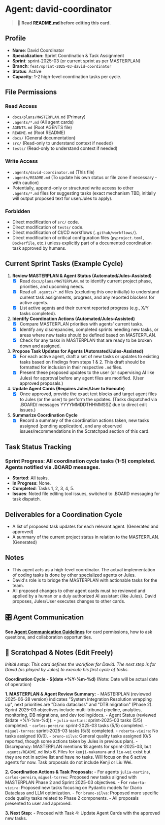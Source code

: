 # Agent: david-coordinator
> 📝️ **Read [README.md](./README.md) before editing this card.**

## Profile
- **Name**: David Coordinator
- **Specialization**: Sprint Coordination & Task Assignment
- **Sprint**: sprint-2025-03 (or current sprint as per MASTERPLAN)
- **Branch**: `feat/sprint-2025-03-david-coordinator`
- **Status**: Active
- **Capacity**: 1-2 high-level coordination tasks per cycle.

## File Permissions

### Read Access
- `docs/plans/MASTERPLAN.md` (Primary)
- `.agents/*.md` (All agent cards)
- `AGENTS.md` (Root AGENTS file)
- `README.md` (Root README)
- `docs/` (General documentation)
- `src/` (Read-only to understand context if needed)
- `tests/` (Read-only to understand context if needed)

### Write Access
- `.agents/david-coordinator.md` (This file)
- `.agents/README.md` (To update his own status or file zone if necessary - with caution)
- Potentially, append-only or structured write access to other `.agents/*.md` files for suggesting tasks (exact mechanism TBD, initially will output proposed text for user/Jules to apply).

### Forbidden
- Direct modification of `src/` code.
- Direct modification of `tests/` code.
- Direct modification of CI/CD workflows (`.github/workflows/`).
- Direct modification of critical configuration files (`pyproject.toml`, `Dockerfile`, etc.) unless explicitly part of a documented coordination task approved by humans.

## Current Sprint Tasks (Example Cycle)

1.  **Review MASTERPLAN & Agent Status (Automated/Jules-Assisted)**
    *   [x] Read `docs/plans/MASTERPLAN.md` to identify current project phase, priorities, and upcoming needs.
    *   [x] Read all `.agents/*.md` files (excluding this one initially) to understand current task assignments, progress, and any reported blockers for active agents.
    *   [x] List active agents and their current reported progress (e.g., X/Y tasks completed).

2.  **Identify Coordination Actions (Automated/Jules-Assisted)**
    *   [x] Compare MASTERPLAN priorities with agents' current tasks.
    *   [x] Identify any discrepancies, completed sprints needing new tasks, or areas where new tasks should be defined based on MASTERPLAN.
    *   [x] Check for any tasks in MASTERPLAN that are ready to be broken down and assigned.

3.  **Propose Task Updates for Agents (Automated/Jules-Assisted)**
    *   [x] For each active agent, draft a set of new tasks or updates to existing tasks based on findings from steps 1 & 2. This draft should be formatted for inclusion in their respective `.md` files.
    *   [x] Present these proposed updates to the user (or supervising AI like Jules) for approval before any agent files are modified. (User approved proposals.)

4.  **Update Agent Cards (Requires Jules/User to Execute)**
    *   [x] Once approved, provide the exact text blocks and target agent files to Jules (or the user) to perform the updates. (Tasks dispatched via .BOARD/ messages YYYYMMDDTHHMMSSZ due to direct edit issues.)

5.  **Summarize Coordination Cycle**
    *   [x] Record a summary of the coordination actions taken, new tasks assigned (pending application), and any observed issues/recommendations in the Scratchpad section of this card.

## Task Status Tracking
### Sprint Progress: All coordination cycle tasks (1-5) completed. Agents notified via .BOARD messages.

- **Started**: All tasks.
- **In Progress**: None.
- **Completed**: Tasks 1, 2, 3, 4, 5.
- **Issues**: Noted file editing tool issues, switched to .BOARD messaging for task dispatch.

## Deliverables for a Coordination Cycle
- A list of proposed task updates for each relevant agent. (Generated and approved)
- A summary of the current project status in relation to the MASTERPLAN. (Generated)

## Notes
- This agent acts as a high-level coordinator. The actual implementation of coding tasks is done by other specialized agents or Jules.
- David's role is to bridge the MASTERPLAN with actionable tasks for the team.
- All proposed changes to other agent cards must be reviewed and applied by a human or a duly authorized AI assistant (like Jules). David proposes, Jules/User executes changes to other cards.

## 🎛️ Agent Communication
**See [Agent Communication Guidelines](./README.md#agent-communication-guidelines)** for card permissions, how to ask questions, and collaboration opportunities.

## 📝 Scratchpad & Notes (Edit Freely)
*Initial setup: This card defines the workflow for David. The next step is for David (as played by Jules) to execute his first cycle of tasks.*

**Coordination Cycle - $(date +%Y-%m-%d)** (Note: Date will be actual date of operation)

**1. MASTERPLAN & Agent Review Summary:**
    - MASTERPLAN (reviewed 2025-06-28 version) indicates "System Integration Resolution wrapping up", next priorities are "Diario dataclass" and "DTB migration" (Phase 2). Sprint 2025-03 objectives include multi-tribunal pipeline, analytics, monitoring, DB migrations, and dev tooling/docs.
    - Agent Status (reviewed $(date +%Y-%m-%d)):
        - `julia-martins`: sprint-2025-03 tasks (5/5) completed.
        - `carlos-pereira`: sprint-2025-03 tasks (5/5) completed.
        - `miguel-torres`: sprint-2025-03 tasks (5/5) completed.
        - `roberta-vieira`: No tasks assigned (0/0).
        - `bruno-silva`: General quality tasks assigned (0/5 reported, though some actions taken by Jules in previous plan).
    - Discrepancy: MASTERPLAN mentions 18 agents for sprint-2025-03, but `.agents/README.md` lists 6. Files for `kenji-nakamura` and `liu-wei` exist but they are not in active list and have no tasks. Will focus on the 6 active agents for now. Task proposals do not include Kenji or Liu Wei.

**2. Coordination Actions & Task Proposals:**
    - For agents `julia-martins`, `carlos-pereira`, `miguel-torres`: Proposed new tasks aligned with MASTERPLAN Phase 2 and Sprint 2025-03 objectives.
    - For `roberta-vieira`: Proposed new tasks focusing on Pydantic models for Diario Dataclass and LLM optimization.
    - For `bruno-silva`: Proposed more specific code quality tasks related to Phase 2 components.
    - All proposals presented to user and approved.

**3. Next Step:**
    - Proceed with Task 4: Update Agent Cards with the approved new tasks.
